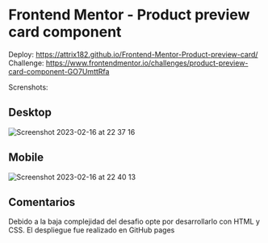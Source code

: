 # Frontend Mentor - Product preview card component

Deploy: https://attrix182.github.io/Frontend-Mentor-Product-preview-card/
<br />
Challenge: https://www.frontendmentor.io/challenges/product-preview-card-component-GO7UmttRfa

Screnshots:
## Desktop
![Screenshot 2023-02-16 at 22 37 16](https://user-images.githubusercontent.com/44885834/219527865-fd95a642-3c46-423a-8eab-5deb055dcf34.png)

## Mobile
![Screenshot 2023-02-16 at 22 40 13](https://user-images.githubusercontent.com/44885834/219528001-143c867c-2a66-4434-b624-53690929876f.png)


## Comentarios

Debido a la baja complejidad del desafio opte por desarrollarlo con HTML y CSS.
El despliegue fue realizado en GitHub pages


